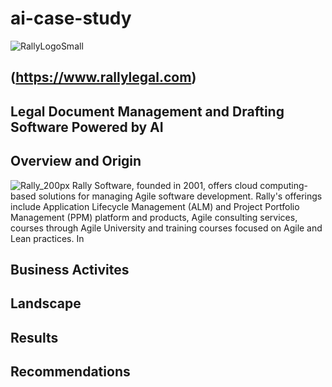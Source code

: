 # ai-case-study
![RallyLogoSmall](https://github.com/crmartella/ai-case-study/assets/147019331/a2b92857-d525-4df0-8559-0fb8254a01f7)
## (https://www.rallylegal.com)
## Legal Document Management and Drafting Software Powered by AI
## Overview and Origin
![Rally_200px](https://github.com/crmartella/ai-case-study/assets/147019331/9919c289-d6ee-488c-8881-a23294837937) Rally Software, founded in 2001, offers cloud computing-based solutions for managing Agile software development. Rally's offerings include Application Lifecycle Management (ALM) and Project Portfolio Management (PPM) platform and products, Agile consulting services, courses through Agile University and training courses focused on Agile and Lean practices.  In 
## Business Activites
## Landscape
## Results
## Recommendations
